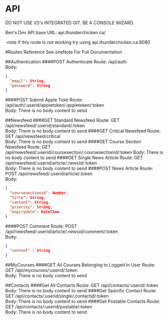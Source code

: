 # API

DO NOT USE VS's INTEGRATED GIT. BE A CONSOLE WIZARD.

Ben's Dev API base URL:
api.thunderchicken.ca/

-note if this route is not working try using api.thunderchicken.ca:8080

#Routes Reference
See oneNote For Full Documentation

##Authentication
####POST Authenticate
Route: /api/auth <br>
Body: <br>
````json
{ 
  "email": String,
  "password": String
}
````
####POST Submit Apple Toke
Route: /api/auth/:userid/appletoken/:appletoken/:token <br>
Body: There is no body content to send

##Newsfeed
####GET Standard Newsfeed
Route: GET /api/newsfeed/:userid/standard/:token <br>
Body: There is no body content to send
####GET Critical Newsfeed
Route: GET /api/newsfeed/critical <br>
Body: There is no body content to send
####GET Course Section Newsfeed
Route: GET /api/newsfeed/:userid/coursesection/:coursesectionid/:token
Body: There is no body content to send
####GET Single News Article
Route: GET /api/newsfeed/:userid/article/:newsid/:token <br>
Body: There is no body content to send
####POST News Article
Route: POST /api/newsfeed/:userid/article/:token <br>
Body: <br>
````json
{
  "coursesectionid": Number,
  "title": String,
  "content": String,
  "priority": String,
  "expirydate": DateTime
}
````
####POST Comment
Route: POST /api/newsfeed/:userid/article/:newsid/comment/:token <br>
Body: <br>
````json
{
  "content" : String
}
````
##MyCourses
####GET All Courses Belonging to Logged In User
Route: GET /api/mycourses/:userid/:token <br>
Body: There is no body content to send

##Contacts
####Get All Contacts
Route: GET /api/contacts/:userid/:token <br>
Body: There is no body content to send
####Get Specific Contact
Route: GET /api/contacts/:userid/single/:contactid/:token <br>
Body: There is no body content to send
####Get Postable Contacts
Route: GET /api/contacts/:userid/postable/:token <br>
Body: There is no body content to send

